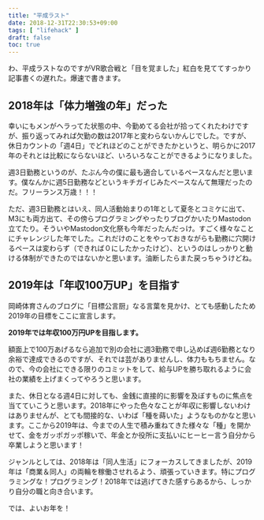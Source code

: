```yaml
---
title: "平成ラスト"
date: 2018-12-31T22:30:53+09:00
tags: [ "lifehack" ]
draft: false
toc: true
---
```


わ、平成ラストなのですがVR歌合戦と「目を覚ました」紅白を見ててすっかり記事書くの遅れた。爆速で書きます。

## 2018年は「体力増強の年」だった

幸いにもメンがヘラってた状態の中、今勤めてる会社が拾ってくれたわけですが、振り返ってみれば欠勤の数は2017年と変わらないかんじでした。ですが、休日カウントの「週4日」でどれほどのことができたかというと、明らかに2017年のそれとは比較にならないほど、いろいろなことができるようになりました。

週3日勤務というのが、たぶん今の僕に最も適合しているペースなんだと思います。僕なんかに週5日勤務などというキチガイじみたペースなんて無理だったのだ。フリーランス万歳！！！

ただ、週3日勤務とはいえ、同人活動始まりの1年として夏冬とコミケに出て、M3にも両方出て、その傍らプログラミングやったりブログかいたりMastodon立てたり。そういやMastodon文化祭も今年だったんだっけ。すごく様々なことにチャレンジした年でした。これだけのことをやっておきながらも勤務に穴開けるペースは変わらず（できれば０にしたかったけど）、というのはしっかりと動ける体制ができたのではないかと思います。油断したらまた戻っちゃうけどね。

## 2019年は「年収100万UP」を目指す

岡崎体育さんのブログに「目標公言厨」なる言葉を見かけ、とても感動したため2019年の目標をここに宣言します。

**2019年では年収100万円UPを目指します。**

額面上で100万あげるなら追加で別の会社に週3勤務で申し込めば週6勤務となり余裕で達成できるのですが、それでは芸がありませんし、体力ももちません。なので、今の会社にできる限りのコミットをして、給与UPを勝ち取れるように会社の業績を上げまくってやろうと思います。

また、休日となる週4日に対しても、金銭に直接的に影響を及ぼすものに焦点を当てていこうと思います。2018年にやった色々なことが年収に影響しないわけはありませんが、とても間接的な、いわば「種を蒔いた」ようなものかなと思います。ここから2019年は、今までの人生で積み重ねてきた様々な「種」を開かせて、金をガッポガッポ稼いで、年金とか役所に支払いにヒーヒー言う自分から卒業しようと思います！

ジャンルとしては、2018年は「同人生活」にフォーカスしてきましたが、2019年は「商業＆同人」の両輪を稼働させれるよう、頑張っていきます。特にプログラミングな！プログラミング！2018年では逃げてきた感すらあるから、しっかり自分の職と向き合います。



では、よいお年を！

